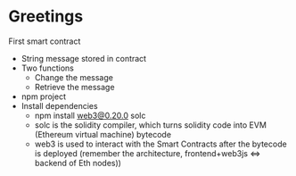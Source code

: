 # Greetings
First smart contract

- String message stored in contract
- Two functions
	- Change the message
	- Retrieve the message
- npm project
- Install dependencies
	- npm install web3@0.20.0 solc
	- solc is the solidity compiler, which turns solidity code into EVM (Ethereum virtual machine) bytecode
	- web3 is used to interact with the Smart Contracts after the bytecode is deployed (remember the architecture, frontend+web3js <=> backend of Eth nodes))
